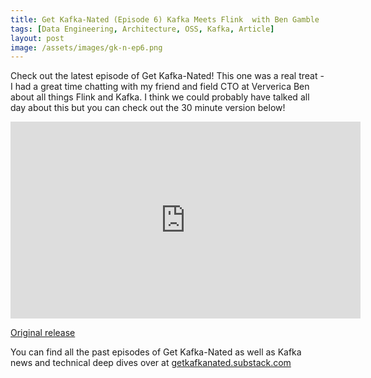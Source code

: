 ```yaml
---
title: Get Kafka-Nated (Episode 6) Kafka Meets Flink  with Ben Gamble
tags: [Data Engineering, Architecture, OSS, Kafka, Article]
layout: post
image: /assets/images/gk-n-ep6.png
---
```


Check out the latest episode of Get Kafka-Nated! This one was a real treat - I had a great time chatting with my friend and field CTO at Ververica Ben about all things Flink and Kafka. I think we could probably have talked all day about this but you can check out the 30 minute version below!

<div class="videoWrapper"><iframe width="560" height="315" src="https://www.youtube.com/embed/-8qikNKs7n8?si=c3q95lzPLRw1Ien0" title="YouTube video player" frameborder="0" allow="accelerometer; autoplay; clipboard-write; encrypted-media; gyroscope; picture-in-picture; web-share" referrerpolicy="strict-origin-when-cross-origin" allowfullscreen></iframe></div>

[Original release](https://www.linkedin.com/events/getkafkanated-ep6-kafkameetsfli7365781071902294016/theater/)

You can find all the past episodes of Get Kafka-Nated as well as Kafka news and technical deep dives over at [getkafkanated.substack.com](https://getkafkanated.substack.com/)